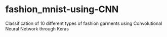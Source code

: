 # fashion_mnist-using-CNN
Classification of 10 different types of fashion garments using Convolutional Neural Network through Keras
